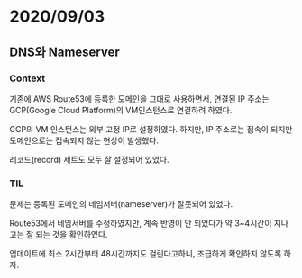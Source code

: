 # 2020/09/03

## DNS와 Nameserver

### Context

기존에 AWS Route53에 등록한 도메인을 그대로 사용하면서, 연결된 IP 주소는 GCP(Google Cloud Platform)의 VM인스턴스로 연결하려 하였다.

GCP의 VM 인스턴스는 외부 고정 IP로 설정하였다. 하지만, IP 주소로는 접속이 되지만 도메인으로는 접속되지 않는 현상이 발생했다.

레코드(record) 세트도 모두 잘 설정되어 있었다.

### TIL

문제는 등록된 도메인의 네임서버(nameserver)가 잘못되어 있었다.

Route53에서 네임서버를 수정하였지만, 계속 반영이 안 되었다가 약 3\~4시간이 지나고는 잘 되는 것을 확인하였다.

업데이트에 최소 2시간부터 48시간까지도 걸린다고하니, 조급하게 확인하지 않도록 하자.
